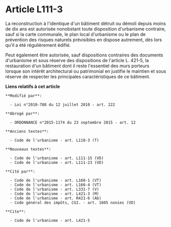 # Article L111-3

La reconstruction à l'identique d'un bâtiment détruit ou démoli depuis moins de dix ans est autorisée nonobstant toute
disposition d'urbanisme contraire, sauf si la carte communale, le plan local d'urbanisme ou le plan de prévention des risques
naturels prévisibles en dispose autrement, dès lors qu'il a été régulièrement édifié. 

Peut également être autorisée, sauf dispositions contraires des documents d'urbanisme et sous réserve des dispositions de
l'article L. 421-5, la restauration d'un bâtiment dont il reste l'essentiel des murs porteurs lorsque son intérêt
architectural ou patrimonial en justifie le maintien et sous réserve de respecter les principales caractéristiques de ce
bâtiment.

**Liens relatifs à cet article**

	**Modifié par**:

	  - Loi n°2010-788 du 12 juillet 2010 - art. 222

	**Abrogé par**:

	  - ORDONNANCE n°2015-1174 du 23 septembre 2015 - art. 12

	**Anciens textes**:

	  - Code de l'urbanisme - art. L110-3 (T)

	**Nouveaux textes**:

	  - Code de l'urbanisme - art. L111-15 (VD)
	  - Code de l'urbanisme - art. L111-23 (VD)

	**Cité par**:

	  - Code de l'urbanisme - art. L160-1 (VT)
	  - Code de l'urbanisme - art. L160-4 (VT)
	  - Code de l'urbanisme - art. L331-7 (V)
	  - Code de l'urbanisme - art. L421-3 (M)
	  - Code de l'urbanisme - art. R421-6 (Ab)
	  - Code général des impôts, CGI. - art. 1605 nonies (VD)

	**Cite**:

	  - Code de l'urbanisme - art. L421-5
